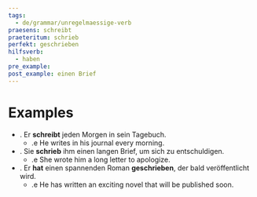 ```yaml
---
tags:
  - de/grammar/unregelmaessige-verb
praesens: schreibt
praeteritum: schrieb
perfekt: geschrieben
hilfsverb:
  - haben
pre_example: 
post_example: einen Brief
---
```


# Examples
- . Er **schreibt** jeden Morgen in sein Tagebuch.
	- .e He writes in his journal every morning.
- . Sie **schrieb** ihm einen langen Brief, um sich zu entschuldigen.
	- .e She wrote him a long letter to apologize.
- . Er **hat** einen spannenden Roman **geschrieben**, der bald veröffentlicht wird.
	- .e He has written an exciting novel that will be published soon.
